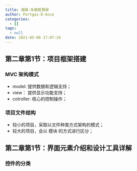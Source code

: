 ```yaml
---
title: 海贼-车载智慧屏
author: Portgas·D·Asce
categories:
  - []
tags:
  - null
date: 2021-05-06 17:07:24
---
```


<!--more-->

## 第二章第1节：项目框架搭建
### MVC 架构模式
- model: 提供数据和逻辑支持；
- view： 提供显示功能支持；
- cotroller: 核心的控制操作；

### 项目文件结构
- 较小的项目，采取以文件种类方式架构的模式；
- 较大的项目，会以 模块 的方式进行区分；

## 第二章第1节：界面元素介绍和设计工具详解
### 控件的分类
> 
